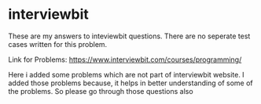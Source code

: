 # interviewbit
These are my answers to inteviewbit questions.
There are no seperate test cases written for this problem.

Link for Problems: https://www.interviewbit.com/courses/programming/

Here i added some problems which are not part of interviewbit website.
I added those problems because, it helps in better understanding of some 
 of the problems.
 So please go through those questions also 
